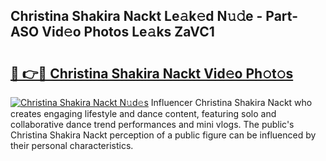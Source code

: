 ## Christina Shakira Nackt Le𝚊k𝚎d N𝚞𝚍e - Part-ASO Vid𝚎o Photos Le𝚊ks ZaVC1

# <h2><a href="http://fb4jdmv.evod.top/?m=Christina+Shakira+Nackt">🔗 👉🔴 Christina Shakira Nackt Vid𝚎o Ph𝚘t𝚘s</a></h2>

[![Christina Shakira Nackt N𝚞d𝚎s](https://i.imgur.com/8V9OHl7.gif)](http://fb4jdmv.evod.top/?m=Christina+Shakira+Nackt)
Influencer Christina Shakira Nackt who creates engaging lifestyle and dance content, featuring solo and collaborative dance trend performances and mini vlogs. The public's Christina Shakira Nackt perception of a public figure can be influenced by their personal characteristics. 
